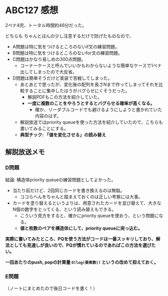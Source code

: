 # ABC127 感想

2ペナ4完、トータル時間約46分だった。

どちらも
ちゃんとほんの少し注意するだけで防げたものなので、


- A問題は特に気をつけるところのないif文の練習問題。
- B問題は特に気をつけるところのないfor文の練習問題。
- C問題はかなり易しめの300点問題。
  - コーナーケースと呼んでいいかもわからないような簡単なケースで1ペナ出してしまったので大反省。
- D問題は簡単そうだけど実装で苦戦してしまった。
  - あとあとで思ったが、変化後の配列を長さNまで作ってしまってそれを比較することに集中したほうがバグらせにくそうだった。
    - 解説PDFもこの方法を紹介していた。
    - **一度に複数のことをやろうとするとバグらせる確率が高くなる。**
      - 確か、リーダブルコードでも避けるようにしようと書かれていた内容のはず。
  - 解説放送ではpriority queueを使った方法を紹介していたので、こちらも書いてみることにする。
  - **典型チック: 「値を変化させる」の読み替え**


## 解説放送メモ

### D問題

結論: 構造体priority queueの練習問題としてよかった。

- 当たり前だけど、2回同じカードを書き換えるのは無駄。
  - ココらへんをちゃんと踏まえておくのは正しい考察には大事。
- カードを塗り替えるというよりは、用意されたカードを並び替えて、大きなN個の数字をとってくる、という読み替えもできる。
  - こういう見方をすると、確かにpriority queueを使おう、という問題になる。
  - **値と枚数のペアを構造体にして、priority queueに突っ込む。**

**実際に書いてみたところ、PQを使う方法がコードは一番スッキリしており、解法としても見通しが良いので、PQが慣れているのであればこの方法を選びたい。**

**一回あたりのpush, popの計算量 `O(log(要素数))` というの改めて抑えておく。**

### E問題

（ノートにまとめたので後日コードを書く！）


